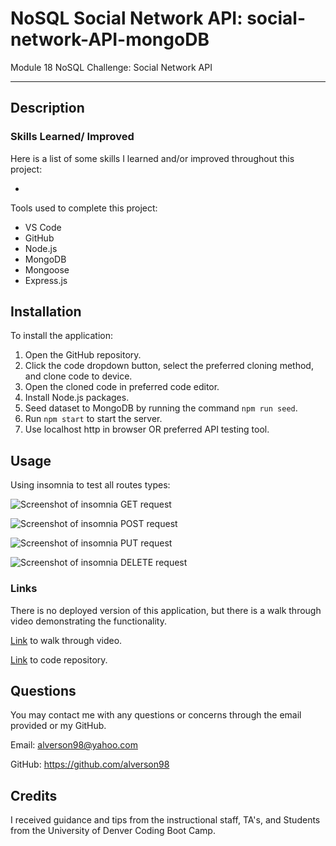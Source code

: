 # NoSQL Social Network API: social-network-API-mongoDB

Module 18 NoSQL Challenge: Social Network API

---

## Description



### Skills Learned/ Improved

Here is a list of some skills I learned and/or improved throughout this project:

- 

Tools used to complete this project:

- VS Code
- GitHub
- Node.js
- MongoDB
- Mongoose
- Express.js

## Installation

To install the application:

1. Open the GitHub repository.
2. Click the code dropdown button, select the preferred cloning method, and clone code to device.
3. Open the cloned code in preferred code editor.
4. Install Node.js packages.
5. Seed dataset to MongoDB by running the command `npm run seed`.
6. Run `npm start` to start the server.
7. Use localhost http in browser OR preferred API testing tool.

## Usage



Using insomnia to test all routes types:

![Screenshot of insomnia GET request]()

![Screenshot of insomnia POST request]()

![Screenshot of insomnia PUT request]()

![Screenshot of insomnia DELETE request]()

### Links

There is no deployed version of this application, but there is a walk through video demonstrating the functionality.

[Link]() to walk through video.

[Link](https://github.com/alverson98/social-network-API-mongoDB) to code repository.

## Questions

You may contact me with any questions or concerns through the email provided or my GitHub.

Email: alverson98@yahoo.com

GitHub: https://github.com/alverson98

## Credits

I received guidance and tips from the instructional staff, TA's, and Students from the University of Denver Coding Boot Camp.